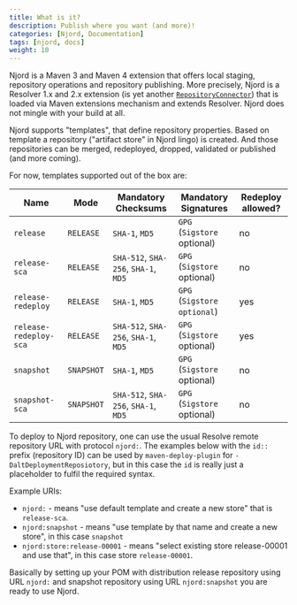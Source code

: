 ```yaml
---
title: What is it?
description: Publish where you want (and more)!
categories: [Njord, Documentation]
tags: [njord, docs]
weight: 10
---
```


Njord is a Maven 3 and Maven 4 extension that offers local staging, repository operations and repository publishing. 
More precisely, Njord is a Resolver 1.x and 2.x extension (is yet another [`RepositoryConnector`](https://github.com/apache/maven-resolver/blob/fb6e59027cfce9c9fce6f4e4f6d310c1a7ee906c/maven-resolver-spi/src/main/java/org/eclipse/aether/spi/connector/RepositoryConnector.java)) 
that is loaded via Maven extensions mechanism and extends Resolver. Njord does not mingle with your build at all.

Njord supports "templates", that define repository properties. Based on template a repository ("artifact store" in
Njord lingo) is created. And those repositories can be merged, redeployed, dropped, validated or published (and 
more coming).

For now, templates supported out of the box are:

| Name                   | Mode       | Mandatory Checksums                  | Mandatory Signatures        | Redeploy allowed? |
|------------------------|------------|--------------------------------------|-----------------------------|-------------------|
| `release`              | `RELEASE`  | `SHA-1`, `MD5`                       | `GPG` (`Sigstore` optional) | no                |
| `release-sca`          | `RELEASE`  | `SHA-512`, `SHA-256`, `SHA-1`, `MD5` | `GPG` (`Sigstore` optional) | no                |
| `release-redeploy`     | `RELEASE`  | `SHA-1`, `MD5`                       | `GPG` (`Sigstore optional`) | yes               |
| `release-redeploy-sca` | `RELEASE`  | `SHA-512`, `SHA-256`, `SHA-1`, `MD5` | `GPG` (`Sigstore` optional) | yes               |
| `snapshot`             | `SNAPSHOT` | `SHA-1`, `MD5`                       | `GPG` (`Sigstore` optional) | no                |
| `snapshot-sca`         | `SNAPSHOT` | `SHA-512`, `SHA-256`, `SHA-1`, `MD5` | `GPG` (`Sigstore` optional) | no                |

To deploy to Njord repository, one can use the usual Resolve remote repository URL with protocol `njord:`.
The examples below with the `id::` prefix (repository ID) can be used by `maven-deploy-plugin` for 
`-DaltDeploymentReposiotory`, but in this case the `id` is really just a placeholder to fulfil the required
syntax.

Example URIs:
* `njord:` - means "use default template and create a new store" that is `release-sca`.
* `njord:snapshot` - means "use template by that name and create a new store", in this case `snapshot`
* `njord:store:release-00001` - means "select existing store release-00001 and use that", in this case store `release-00001`.

Basically by setting up your POM with distribution release repository using URL `njord:` and snapshot repository 
using URL `njord:snapshot` you are ready to use Njord.